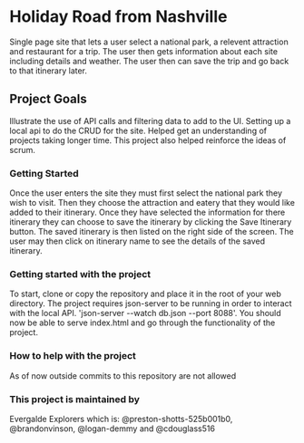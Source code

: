 # Holiday Road from Nashville

Single page site that lets a user select a national park, a relevent attraction and restaurant for a trip. The user then gets information about each site including details and weather. The user then can save the trip and go back to that itinerary later.

## Project Goals

Illustrate the use of API calls and filtering data to add to the UI. Setting up a local api to do the CRUD for the site. Helped get an understanding of projects taking longer time. This project also helped reinforce the ideas of scrum.

### Getting Started

Once the user enters the site they must first select the national park they wish to visit. Then they choose the attraction and eatery that they would like added to their itinerary. Once they have selected the information for there itinerary they can choose to save the itinerary by clicking the Save Itinerary button. The saved itinerary is then listed on the right side of the screen. The user may then click on itinerary name to see the details of the saved itinerary.

### Getting started with the project

To start, clone or copy the repository and place it in the root of your web directory. The project requires json-server to be running in order to interact with the local API. 'json-server --watch db.json --port 8088'. You should now be able to serve index.html and go through the functionality of the project.


### How to help with the project

As of now outside commits to this repository are not allowed

### This project is maintained by

Evergalde Explorers which is: @preston-shotts-525b001b0, @brandonvinson, @logan-demmy and @cdouglass516
